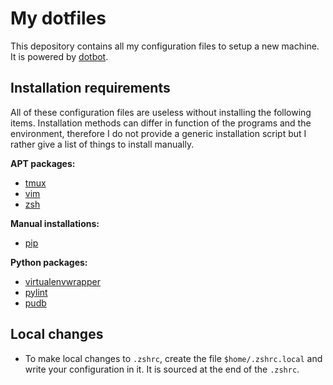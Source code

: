 # My dotfiles

This depository contains all my configuration files to setup a new machine.
It is powered by [dotbot](https://github.com/anishathalye/dotbot).

## Installation requirements

All of these configuration files are useless without installing the following
items. Installation methods can differ in function of the programs and the
environment, therefore I do not provide a generic installation script but I 
rather give a list of things to install manually.

**APT packages:**

* [tmux](apt://tmux)
* [vim](apt://vim) 
* [zsh](apt://zsh)

**Manual installations:**

* [pip](https://pip.pypa.io/en/stable/installing/)

**Python packages:**

* [virtualenvwrapper](https://virtualenvwrapper.readthedocs.io/en/latest/install.html)
* [pylint](https://pylint.readthedocs.io/en/stable/user_guide/installation.html)
* [pudb](https://github.com/inducer/pudb)

## Local changes

* To make local changes to `.zshrc`, create the file `$home/.zshrc.local`
  and write your configuration in it. It is sourced at the end of the `.zshrc`.
